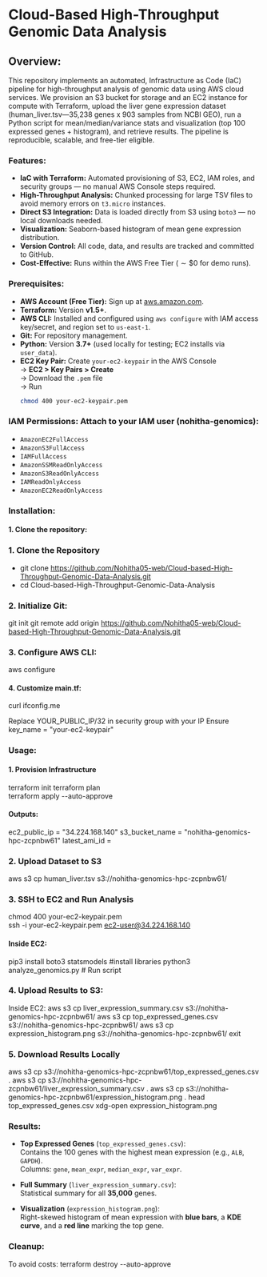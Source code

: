 # Cloud-Based High-Throughput Genomic Data Analysis

## Overview:

This repository implements an automated, Infrastructure as Code (IaC) pipeline for high-throughput analysis of genomic data using AWS cloud services. We provision an S3 bucket for storage and an EC2 instance for compute with Terraform, upload the liver gene expression dataset (human_liver.tsv—35,238 genes x 903 samples from NCBI GEO), run a Python script for mean/median/variance stats and visualization (top 100 expressed genes + histogram), and retrieve results. The pipeline is reproducible, scalable, and free-tier eligible.

### Features:
- **IaC with Terraform:** Automated provisioning of S3, EC2, IAM roles, and security groups — no manual AWS Console steps required.
- **High-Throughput Analysis:** Chunked processing for large TSV files to avoid memory errors on `t3.micro` instances.
- **Direct S3 Integration:** Data is loaded directly from S3 using `boto3` — no local downloads needed.
- **Visualization:** Seaborn-based histogram of mean gene expression distribution.
- **Version Control:** All code, data, and results are tracked and committed to GitHub.
- **Cost-Effective:** Runs within the AWS Free Tier ($\sim\$0$ for demo runs).

### Prerequisites:

- **AWS Account (Free Tier):** Sign up at [aws.amazon.com](https://aws.amazon.com).
- **Terraform:** Version **v1.5+**.
- **AWS CLI:** Installed and configured using `aws configure` with IAM access key/secret, and region set to `us-east-1`.
- **Git:** For repository management.
- **Python:** Version **3.7+** (used locally for testing; EC2 installs via `user_data`).
- **EC2 Key Pair:** Create `your-ec2-keypair` in the AWS Console  
  → **EC2 > Key Pairs > Create**  
  → Download the `.pem` file  
  → Run  
  ```bash
  chmod 400 your-ec2-keypair.pem

### IAM Permissions: Attach to your IAM user (nohitha-genomics):

- `AmazonEC2FullAccess`
- `AmazonS3FullAccess`
- `IAMFullAccess`
- `AmazonSSMReadOnlyAccess`
- `AmazonS3ReadOnlyAccess`
- `IAMReadOnlyAccess`
- `AmazonEC2ReadOnlyAccess`


### Installation:

#### 1. Clone the repository:

### 1. Clone the Repository

- git clone https://github.com/Nohitha05-web/Cloud-based-High-Throughput-Genomic-Data-Analysis.git
- cd Cloud-based-High-Throughput-Genomic-Data-Analysis 

### 2. Initialize Git:

git init
git remote add origin https://github.com/Nohitha05-web/Cloud-based-High-Throughput-Genomic-Data-Analysis.git

### 3. Configure AWS CLI:

aws configure

#### 4. Customize main.tf:

curl ifconfig.me

Replace YOUR_PUBLIC_IP/32 in security group with your IP
Ensure key_name = "your-ec2-keypair"

### Usage:
#### 1. Provision Infrastructure

terraform init 
terraform plan  
terraform apply --auto-approve


#### Outputs:

ec2_public_ip = "34.224.168.140"
s3_bucket_name = "nohitha-genomics-hpc-zcpnbw61"
latest_ami_id = <sensitive>

### 2. Upload Dataset to S3

aws s3 cp human_liver.tsv s3://nohitha-genomics-hpc-zcpnbw61/

### 3. SSH to EC2 and Run Analysis
chmod 400 your-ec2-keypair.pem  
ssh -i your-ec2-keypair.pem ec2-user@34.224.168.140


#### Inside EC2:
pip3 install boto3 statsmodels    #install libraries
python3 analyze_genomics.py     # Run script 


### 4. Upload Results to S3:
Inside EC2:
aws s3 cp liver_expression_summary.csv s3://nohitha-genomics-hpc-zcpnbw61/
aws s3 cp top_expressed_genes.csv s3://nohitha-genomics-hpc-zcpnbw61/
aws s3 cp expression_histogram.png s3://nohitha-genomics-hpc-zcpnbw61/
exit


### 5. Download Results Locally

aws s3 cp s3://nohitha-genomics-hpc-zcpnbw61/top_expressed_genes.csv .
aws s3 cp s3://nohitha-genomics-hpc-zcpnbw61/liver_expression_summary.csv .
aws s3 cp s3://nohitha-genomics-hpc-zcpnbw61/expression_histogram.png .
head top_expressed_genes.csv 
xdg-open expression_histogram.png


### Results:
- **Top Expressed Genes** (`top_expressed_genes.csv`):  
  Contains the 100 genes with the highest mean expression (e.g., `ALB`, `GAPDH`).  
  Columns: `gene`, `mean_expr`, `median_expr`, `var_expr`.

- **Full Summary** (`liver_expression_summary.csv`):  
  Statistical summary for all **35,000** genes.

- **Visualization** (`expression_histogram.png`):  
  Right-skewed histogram of mean expression with **blue bars**, a **KDE curve**, and a **red line** marking the top gene.

### Cleanup:
To avoid costs:
terraform destroy --auto-approve
 
